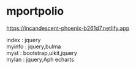 # mportpolio
https://incandescent-phoenix-b261d7.netlify.app

index : jquery <br>
myinfo : jquery,bulma <br>
myst : bootstrap,uikit,jquery <br>
mylan : jquery,Aph echarts <br>
